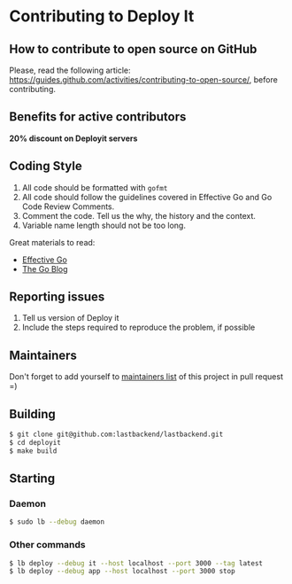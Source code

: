 # Contributing to Deploy It

## How to contribute to open source on GitHub

Please, read the following article: https://guides.github.com/activities/contributing-to-open-source/, before contributing.

## Benefits for active contributors

**20% discount on Deployit servers**

## Coding Style

1. All code should be formatted with `gofmt`
2. All code should follow the guidelines covered in Effective Go and Go Code Review Comments.
3. Comment the code. Tell us the why, the history and the context.
4. Variable name length should not be too long.

Great materials to read:
* [Effective Go](https://golang.org/doc/effective_go.html)
* [The Go Blog](https://blog.golang.org)

## Reporting issues

1. Tell us version of Deploy it
2. Include the steps required to reproduce the problem, if possible

## Maintainers

Don't forget to add yourself to [maintainers list](https://github.com/lastbackend/lastbackend/blob/master/CONTRIBUTING.md) of this project in pull request =)

## Building

```bash
$ git clone git@github.com:lastbackend/lastbackend.git
$ cd deployit
$ make build
```

## Starting

### Daemon

```bash
$ sudo lb --debug daemon
```

### Other commands

```bash
$ lb deploy --debug it --host localhost --port 3000 --tag latest
$ lb deploy --debug app --host localhost --port 3000 stop
```


